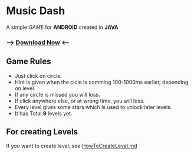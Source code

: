 # Music Dash
A simple *GAME* for **ANDROID** created in **JAVA**

### --> [Download Now](https://github.com/Anmol1032/MusicDash/releases/download/v1.0-release/MusicDash-v1.0-release.apk) <--

## Game Rules
- Just click on circle.
- Hint is given when the cicle is comming 100-1000ms earlier, depending on level.
- If any circle is missed you will loss.
- If click anywhere else, or at wrong time, you will loss.
- Every level gives some stars which is used to unlock later levels.
- It has Total **9** levels yet.

## For creating Levels
If you want to create level, see [HowToCreateLevel.md](app/src/main/java/com/anmol/musicdash/maingame/HowToCreateLevel.md)
